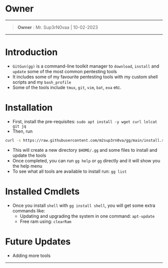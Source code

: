 # Owner
---
> **Owner** : Mr. Sup3rN0vaa |  10-02-2023
---

# Introduction

- `GitGun(gg)` is a command-line toolkit manager to `download`, `install` and `update` some of the most common pentesting tools
- It includes some of my favourite pentesting tools with my custom shell scripts and my `bash_profile`
- Some of the tools include `tmux`, `git`, `vim`, `bat`, `exa` etc.

# Installation

- First, install the pre-requisites: `sudo apt install -y wget curl lolcat git jq`
- Then, run 

```bash
curl -s https://raw.githubusercontent.com/m2sup3rn0va/gg/main/install.sh | bash
```

- This will create a new directory `$HOME/.gg` and some files to install and update the tools
- Once completed, you can run `gg help` or `gg` directly and it will show you the help menu
- To see what all tools are available to install run: `gg list`

# Installed Cmdlets

- Once you install `shell` with `gg install shell`, you will get some extra commands like:
	- Updating and upgrading the system in one command: `apt-update`
	- Free ram using: `clearRam`

# Future Updates

- Adding more tools

---
